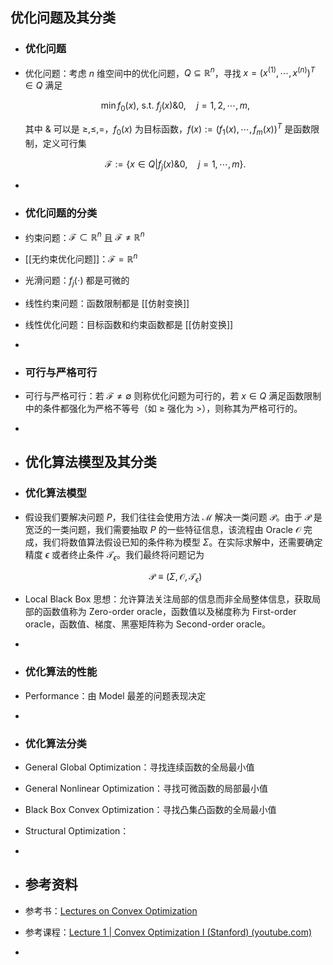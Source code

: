 ## 优化问题及其分类
- ### 优化问题
- 优化问题：考虑 $n$ 维空间中的优化问题，$Q \subseteq \mathbb{R}^n$，寻找 $x = (x^{(1)},\cdots,x^{(n)})^T \in Q$ 满足
  
  $$\min f_0(x), ~ \mathrm{s.t.} ~ f_j(x) \& 0, \quad j = 1,2,\cdots,m, $$
  
  其中 $\&$ 可以是 $\geq, \leq, =$，$f_0(x)$ 为目标函数，$f(x) := (f_1(x),\cdots,f_m(x))^T$ 是函数限制，定义可行集
  
  $$ \mathscr{F} := \{x \in Q | f_j(x) \& 0, \quad j = 1,\cdots,m\}. $$
-
- ### 优化问题的分类
- 约束问题：$\mathscr{F} \subset \mathbb{R}^n$ 且 $\mathscr{F} \neq \mathbb{R}^n$
- [[无约束优化问题]]：$\mathscr{F} = \mathbb{R}^n$
- 光滑问题：$f_j(\cdot)$ 都是可微的
- 线性约束问题：函数限制都是 [[仿射变换]]
- 线性优化问题：目标函数和约束函数都是 [[仿射变换]]
-
- ### 可行与严格可行
- 可行与严格可行：若 $\mathscr{F} \neq \emptyset$ 则称优化问题为可行的，若 $x \in Q$ 满足函数限制中的条件都强化为严格不等号（如 $\geq$ 强化为 $>$），则称其为严格可行的。
-
- ## 优化算法模型及其分类
- ### 优化算法模型
- 假设我们要解决问题 $P$，我们往往会使用方法 $\mathscr{M}$ 解决一类问题 $\mathscr{P}$。由于 $\mathscr{P}$ 是宽泛的一类问题，我们需要抽取 $P$ 的一些特征信息，该流程由 Oracle $\mathscr{O}$ 完成，我们将数值算法假设已知的条件称为模型 $\Sigma$。在实际求解中，还需要确定精度 $\epsilon$ 或者终止条件 $\mathscr{T}_\epsilon$。我们最终将问题记为
  
  $$ \mathscr{P} \equiv (\Sigma, \mathscr{O}, \mathscr{T}_{\epsilon}) $$
- Local Black Box 思想：允许算法关注局部的信息而非全局整体信息，获取局部的函数值称为 Zero-order oracle，函数值以及梯度称为 First-order oracle，函数值、梯度、黑塞矩阵称为 Second-order oracle。
-
- ### 优化算法的性能
- Performance：由 Model 最差的问题表现决定
-
- ### 优化算法分类
- General Global Optimization：寻找连续函数的全局最小值
- General Nonlinear Optimization：寻找可微函数的局部最小值
- Black Box Convex Optimization：寻找凸集凸函数的全局最小值
- Structural Optimization：
-
- ## 参考资料
- 参考书：[Lectures on Convex Optimization](https://www.123pan.com/s/plj7Vv-Z3223.html)
- 参考课程：[Lecture 1 | Convex Optimization I (Stanford) (youtube.com)](https://www.youtube.com/watch?v=McLq1hEq3UY&ab_channel=Stanford)
-